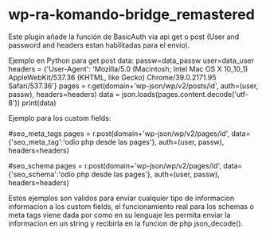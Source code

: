 # wp-ra-komando-bridge_remastered
Este plugin añade la función de BasicAuth via api get o post (User and password and headers estan habilitadas para el envio).

Ejemplo en Python para get post data:
    passw=data_passw
    user=data_user
    headers = {'User-Agent': 'Mozilla/5.0 (Macintosh; Intel Mac OS X 10_10_1) AppleWebKit/537.36 (KHTML, like Gecko) Chrome/39.0.2171.95 Safari/537.36'}
    pages = r.get(domain+'wp-json/wp/v2/posts/id', auth=(user, passw), headers=headers)
    data = json.loads(pages.content.decode('utf-8'))
    print(data)
    
Ejemplo para los custom fields:

#seo_meta_tags
    pages = r.post(domain+'wp-json/wp/v2/pages/id',
    data={'seo_meta_tag':'odio php desde las pages'},
    auth=(user, passw), headers=headers)

#seo_schema
    pages = r.post(domain+'wp-json/wp/v2/pages/id',
    data={'seo_schema':'odio php desde las pages'},
    auth=(user, passw), headers=headers)

Estos ejemplos son validos para enviar cualquier tipo de informacion informacion a los custom fields, el funcionamiento real para los schemas o meta tags viene dada por como en su lenguaje les permita enviar la informacion en un string
y recibirla en la funcion de php json_decode().
